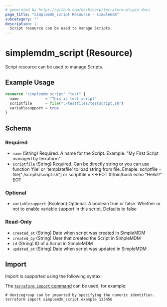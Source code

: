 ```yaml
---
# generated by https://github.com/hashicorp/terraform-plugin-docs
page_title: "simplemdm_script Resource - simplemdm"
subcategory: ""
description: |-
  Script resource can be used to manage Scripts.
---
```


# simplemdm_script (Resource)

Script resource can be used to manage Scripts.

## Example Usage

```terraform
resource "simplemdm_script" "test" {
  name            = "This is test script"
  scriptfile      = file("./testfiles/testscript.sh")
  variablesupport = true
}
```

<!-- schema generated by tfplugindocs -->
## Schema

### Required

- `name` (String) Required. A name for the Script. Example: "My First Script managed by terraform"
- `scriptfile` (String) Required. Can be directly string or you can use function 'file' or 'templatefile' to load string from file. Emaple: scriptfile = file("./scripts/script.sh") or scriptfile = <<-EOT
 #!/bin/bash
 echo "Hello!!"
 EOT

### Optional

- `variablesupport` (Boolean) Optional. A boolean true or false. Whether or not to enable variable support in this script. Defaults to false

### Read-Only

- `created_at` (String) Date when script was created in SimpleMDM
- `created_by` (String) User that created the Script in SimpleMDM
- `id` (String) ID of a Script in SimpleMDM
- `updated_at` (String) Date when script was updated in SimpleMDM

## Import

Import is supported using the following syntax:

The [`terraform import` command](https://developer.hashicorp.com/terraform/cli/commands/import) can be used, for example:

```shell
# devicegroup can be imported by specifying the numeric identifier.
terraform import simplemdm_script.example 123456
```
